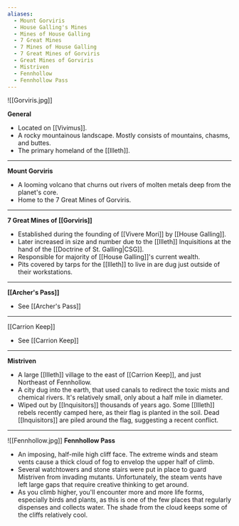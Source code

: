 ```yaml
---
aliases:
  - Mount Gorviris
  - House Galling's Mines
  - Mines of House Galling
  - 7 Great Mines
  - 7 Mines of House Galling
  - 7 Great Mines of Gorviris
  - Great Mines of Gorviris
  - Mistriven
  - Fennhollow
  - Fennhollow Pass
---
```

![[Gorviris.jpg]]

**General**
- Located on [[Vivimus]]. 
- A rocky mountainous landscape. Mostly consists of mountains, chasms, and buttes. 
- The primary homeland of the [[Illeth]]. 


---
**Mount Gorviris**
- A looming volcano that churns out rivers of molten metals deep from the planet's core. 
- Home to the 7 Great Mines of Gorviris. 


--- 
**7 Great Mines of [[Gorviris]]**
- Established during the founding of [[Vivere Mori]] by [[House Galling]].
- Later increased in size and number due to the [[Illeth]] Inquisitions at the hand of the [[Doctrine of St. Galling|CSG]]. 
- Responsible for majority of [[House Galling]]'s current wealth. 
- Pits covered by tarps for the [[Illeth]] to live in are dug just outside of their workstations. 


---
**[[Archer's Pass]]**
- See [[Archer's Pass]] 

--- 
[[Carrion Keep]]
- See [[Carrion Keep]]


---
**Mistriven**
- A large [[Illeth]] village to the east of [[Carrion Keep]], and just Northeast of Fennhollow. 
- A city dug into the earth, that used canals to redirect the toxic mists and chemical rivers. It's relatively small, only about a half mile in diameter. 
- Wiped out by [[Inquisitors]] thousands of years ago. Some [[Illeth]] rebels recently camped here, as their flag is planted in the soil. Dead [[Inquisitors]] are piled around the flag, suggesting a recent conflict.  


---
![[Fennhollow.jpg]]
**Fennhollow Pass**
- An imposing, half-mile high cliff face. The extreme winds and steam vents cause a thick cloud of fog to envelop the upper half of climb. 
- Several watchtowers and stone stairs were put in place to guard Mistriven from invading mutants. Unfortunately, the steam vents have left large gaps that require creative thinking to get around. 
- As you climb higher, you'll encounter more and more life forms, especially birds and plants, as this is one of the few places that regularly dispenses and collects water. The shade from the cloud keeps some of the cliffs relatively cool.  